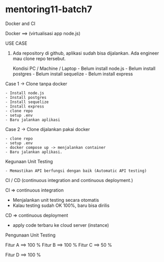 # mentoring11-batch7
Docker and CI

Docker ==> (virtualisasi app node.js)

USE CASE

1. Ada repository di github, aplikasi sudah bisa dijalankan. Ada engineer mau clone repo tersebut.

    Kondisi PC / Machine / Laptop
        - Belum install node.js
        - Belum install postgres
        - Belum install sequelize
        - Belum install express


Case 1 -> Clone tanpa docker

    - Install node.js
    - Install postgres
    - Install sequelize
    - Install express
    - clone repo
    - setup .env
    - Baru jalankan aplikasi

Case 2 -> Clone dijalankan pakai docker

    - clone repo
    - setup .env
    - docker compose up -> menjalankan container
    - Baru jalankan aplikasi.

Kegunaan Unit Testing

    - Memastikan API berfungsi dengan baik (Automatic API testing)


CI / CD (continuous integration and continuous deployment.)

CI => continuous integration

- Menjalankan unit testing secara otomatis
- Kalau testing sudah OK 100%, baru bisa dirilis


CD => continuous deployment
- apply code terbaru ke cloud server (instance)



Pengunaan Unit Testing


Fitur A ==> 100 %
Fitur B ==> 100 %
Fitur C ==> 50 %

Fitur D ==> 100 %





